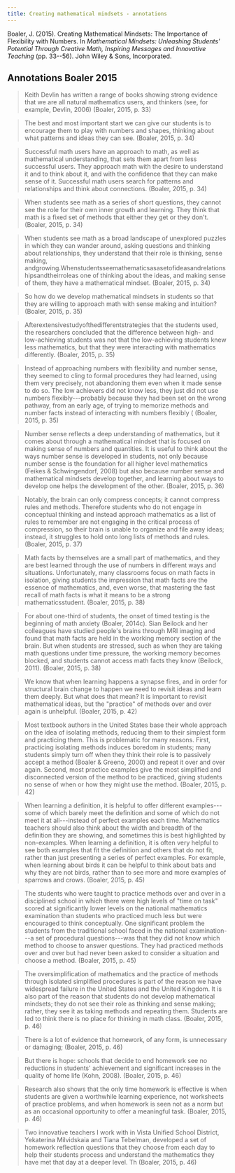 ```yaml
---
title: Creating mathematical mindsets - annotations
---
```

Boaler, J. (2015). Creating Mathematical Mindsets: The Importance of Flexibility with Numbers. In *Mathematical Mindsets: Unleashing Students' Potential Through Creative Math, Inspiring Messages and Innovative Teaching* (pp. 33--56). John Wiley & Sons, Incorporated. 

## Annotations Boaler 2015

> Keith Devlin has written a range of books showing strong evidence that we are all natural mathematics users, and thinkers (see, for example, Devlin, 2006) (Boaler, 2015, p. 33)

> The best and most important start we can give our students is to encourage them to play with numbers and shapes, thinking about what patterns and ideas they can see. (Boaler, 2015, p. 34)

> Successful math users have an approach to math, as well as mathematical understanding, that sets them apart from less successful users. They approach math with the desire to understand it and to think about it, and with the confidence that they can make sense of it. Successful math users search for patterns and relationships and think about connections. (Boaler, 2015, p. 34)

> When students see math as a series of short questions, they cannot see the role for their own inner growth and learning. They think that math is a fixed set of methods that either they get or they don't. (Boaler, 2015, p. 34)

> When students see math as a broad landscape of unexplored puzzles in which they can wander around, asking questions and thinking about relationships, they understand that their role is thinking, sense making, andgrowing.Whenstudentsseemathematicsasasetofideasandrelationshipsandtheirroleas one of thinking about the ideas, and making sense of them, they have a mathematical mindset. (Boaler, 2015, p. 34)

> So how do we develop mathematical mindsets in students so that they are willing to approach math with sense making and intuition? (Boaler, 2015, p. 35)

> Afterextensivestudyofthedifferentstrategies that the students used, the researchers concluded that the difference between high- and low-achieving students was not that the low-achieving students knew less mathematics, but that they were interacting with mathematics differently. (Boaler, 2015, p. 35)

> Instead of approaching numbers with flexibility and number sense, they seemed to cling to formal procedures they had learned, using them very precisely, not abandoning them even when it made sense to do so. The low achievers did not know less, they just did not use numbers flexibly---probably because they had been set on the wrong pathway, from an early age, of trying to memorize methods and number facts instead of interacting with numbers flexibly ( (Boaler, 2015, p. 35)

> Number sense reflects a deep understanding of mathematics, but it comes about through a mathematical mindset that is focused on making sense of numbers and quantities. It is useful to think about the ways number sense is developed in students, not only because number sense is the foundation for all higher level mathematics (Feikes & Schwingendorf, 2008) but also because number sense and mathematical mindsets develop together, and learning about ways to develop one helps the development of the other. (Boaler, 2015, p. 36)

> Notably, the brain can only compress concepts; it cannot compress rules and methods. Therefore students who do not engage in conceptual thinking and instead approach mathematics as a list of rules to remember are not engaging in the critical process of compression, so their brain is unable to organize and file away ideas; instead, it struggles to hold onto long lists of methods and rules. (Boaler, 2015, p. 37)

> Math facts by themselves are a small part of mathematics, and they are best learned through the use of numbers in different ways and situations. Unfortunately, many classrooms focus on math facts in isolation, giving students the impression that math facts are the essence of mathematics, and, even worse, that mastering the fast recall of math facts is what it means to be a strong mathematicsstudent. (Boaler, 2015, p. 38)

> For about one-third of students, the onset of timed testing is the beginning of math anxiety (Boaler, 2014c). Sian Beilock and her colleagues have studied people's brains through MRI imaging and found that math facts are held in the working memory section of the brain. But when students are stressed, such as when they are taking math questions under time pressure, the working memory becomes blocked, and students cannot access math facts they know (Beilock, 2011). (Boaler, 2015, p. 38)

> We know that when learning happens a synapse fires, and in order for structural brain change to happen we need to revisit ideas and learn them deeply. But what does that mean? It is important to revisit mathematical ideas, but the "practice" of methods over and over again is unhelpful. (Boaler, 2015, p. 42)

> Most textbook authors in the United States base their whole approach on the idea of isolating methods, reducing them to their simplest form and practicing them. This is problematic for many reasons. First, practicing isolating methods induces boredom in students; many students simply turn off when they think their role is to passively accept a method (Boaler & Greeno, 2000) and repeat it over and over again. Second, most practice examples give the most simplified and disconnected version of the method to be practiced, giving students no sense of when or how they might use the method. (Boaler, 2015, p. 42)

> When learning a definition, it is helpful to offer different examples---some of which barely meet the definition and some of which do not meet it at all---instead of perfect examples each time. Mathematics teachers should also think about the width and breadth of the definition they are showing, and sometimes this is best highlighted by non-examples. When learning a definition, it is often very helpful to see both examples that fit the definition and others that do not fit, rather than just presenting a series of perfect examples. For example, when learning about birds it can be helpful to think about bats and why they are not birds, rather than to see more and more examples of sparrows and crows. (Boaler, 2015, p. 45)

> The students who were taught to practice methods over and over in a disciplined school in which there were high levels of "time on task" scored at significantly lower levels on the national mathematics examination than students who practiced much less but were encouraged to think conceptually. One significant problem the students from the traditional school faced in the national examination---a set of procedural questions---was that they did not know which method to choose to answer questions. They had practiced methods over and over but had never been asked to consider a situation and choose a method. (Boaler, 2015, p. 45)

> The oversimplification of mathematics and the practice of methods through isolated simplified procedures is part of the reason we have widespread failure in the United States and the United Kingdom. It is also part of the reason that students do not develop mathematical mindsets; they do not see their role as thinking and sense making; rather, they see it as taking methods and repeating them. Students are led to think there is no place for thinking in math class. (Boaler, 2015, p. 46)

> There is a lot of evidence that homework, of any form, is unnecessary or damaging; (Boaler, 2015, p. 46)

> But there is hope: schools that decide to end homework see no reductions in students' achievement and significant increases in the quality of home life (Kohn, 2008). (Boaler, 2015, p. 46)

> Research also shows that the only time homework is effective is when students are given a worthwhile learning experience, not worksheets of practice problems, and when homework is seen not as a norm but as an occasional opportunity to offer a meaningful task. (Boaler, 2015, p. 46)

> Two innovative teachers I work with in Vista Unified School District, Yekaterina Milvidskaia and Tiana Tebelman, developed a set of homework reflection questions that they choose from each day to help their students process and understand the mathematics they have met that day at a deeper level. Th (Boaler, 2015, p. 46)
